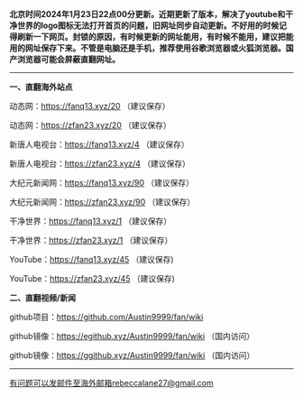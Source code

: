**北京时间2024年1月23日22点00分更新。近期更新了版本，解决了youtube和干净世界的logo图标无法打开首页的问题，旧网址同步自动更新。不好用的时候记得刷新一下网页。封锁的原因，有时候更新的网址能用，有时候不能用，建议把能用的网址保存下来。不管是电脑还是手机，推荐使用谷歌浏览器或火狐浏览器。国产浏览器可能会屏蔽直翻网址。**

***

**一、直翻海外站点**

动态网：https://fanq13.xyz/20 （建议保存）

动态网：https://zfan23.xyz/20 （建议保存）

新唐人电视台：https://fanq13.xyz/4 （建议保存）

新唐人电视台：https://zfan23.xyz/4 （建议保存）

大纪元新闻网：https://fanq13.xyz/90 （建议保存）

大纪元新闻网：https://zfan23.xyz/90 （建议保存）

干净世界：https://fanq13.xyz/1 （建议保存）

干净世界：https://zfan23.xyz/1 （建议保存）

YouTube：https://fanq13.xyz/45 （建议保存)

YouTube：https://zfan23.xyz/45 （建议保存)

**二、直翻视频/新闻**

github项目：https://github.com/Austin9999/fan/wiki

github镜像：https://egithub.xyz/Austin9999/fan/wiki （国内访问）

github镜像：https://ggithub.xyz/Austin9999/fan/wiki （国内访问）

***


有问题可以发邮件至海外邮箱rebeccalane27@gmail.com


